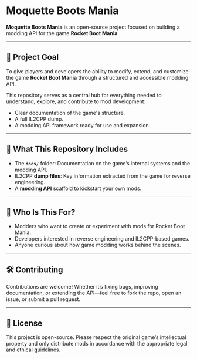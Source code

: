 # Moquette Boots Mania

**Moquette Boots Mania** is an open-source project focused on building a modding API for the game **Rocket Boot Mania**.

---

## 🎯 Project Goal

To give players and developers the ability to modify, extend, and customize the game **Rocket Boot Mania** through a structured and accessible modding API.

This repository serves as a central hub for everything needed to understand, explore, and contribute to mod development:

- Clear documentation of the game's structure.
- A full IL2CPP dump.
- A modding API framework ready for use and expansion.

---

## 📂 What This Repository Includes

- The **`docs/`** folder: Documentation on the game’s internal systems and the modding API.
- IL2CPP **dump files**: Key information extracted from the game for reverse engineering.
- A **modding API** scaffold to kickstart your own mods.

---

## 🙌 Who Is This For?

- Modders who want to create or experiment with mods for Rocket Boot Mania.
- Developers interested in reverse engineering and IL2CPP-based games.
- Anyone curious about how game modding works behind the scenes.

---

## 🛠️ Contributing

Contributions are welcome! Whether it’s fixing bugs, improving documentation, or extending the API—feel free to fork the repo, open an issue, or submit a pull request.

---

## 📜 License

This project is open-source. Please respect the original game’s intellectual property and only distribute mods in accordance with the appropriate legal and ethical guidelines.
